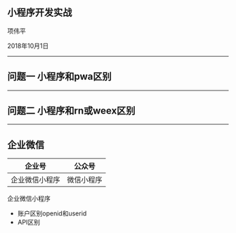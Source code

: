 ## 小程序开发实战

项伟平

2018年10月1日

----

## 问题一 小程序和pwa区别

----

## 问题二 小程序和rn或weex区别

----

## 企业微信


企业号 | 公众号
---- | ----
企业微信小程序 | 微信小程序


企业微信小程序
- 账户区别openid和userid
- API区别
